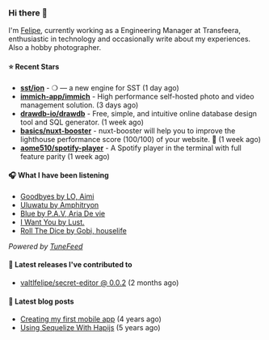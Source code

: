 ### Hi there 👋

I'm [Felipe](https://felipevm.com), currently working as a Engineering Manager at Transfeera, enthusiastic in technology and occasionally write about my experiences. Also a hobby photographer.

#### ⭐ Recent Stars
- **[sst/ion](https://github.com/sst/ion)** - ❍ — a new engine for SST (1 day ago)
- **[immich-app/immich](https://github.com/immich-app/immich)** - High performance self-hosted photo and video management solution. (3 days ago)
- **[drawdb-io/drawdb](https://github.com/drawdb-io/drawdb)** - Free, simple, and intuitive online database design tool and SQL generator. (1 week ago)
- **[basics/nuxt-booster](https://github.com/basics/nuxt-booster)** - nuxt-booster will help you to improve the lighthouse performance score (100/100) of your website. 🚀 (1 week ago)
- **[aome510/spotify-player](https://github.com/aome510/spotify-player)** - A Spotify player in the terminal with full feature parity (1 week ago)

#### 🎧 What I have been listening
- [Goodbyes by LO, Aimi](https://open.spotify.com/track/0XtewkmIK0zdrYNAeOznuV)
- [Uluwatu by Amphitryon](https://open.spotify.com/track/0xyw3uMbIW2nmi5zXHp4qy)
- [Blue by P.A.V, Aria De vie](https://open.spotify.com/track/0AtfA3297SX1dWFfqlzgmF)
- [I Want You by Lust.](https://open.spotify.com/track/1XHQLzy4awKP4sgLK1H3zI)
- [Roll The Dice by Gobi, houselife](https://open.spotify.com/track/6mWjvkG8LIpqYRjcB0aq4u)

_Powered by [TuneFeed](https://tunefeed.app?ref=valtlfelipe-gh-profile)_ 

#### 🚀 Latest releases I've contributed to


- [valtlfelipe/secret-editor @ 0.0.2](https://github.com/valtlfelipe/secret-editor/releases/tag/0.0.2) (2 months ago)

#### 📄 Latest blog posts
- [Creating my first mobile app](https://felipevm.com/posts/creating-my-first-mobile-app/) (4 years ago)
- [Using Sequelize With Hapijs](https://felipevm.com/posts/using-sequelize-with-hapijs/) (5 years ago)
